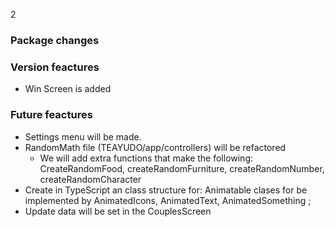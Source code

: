 2

### Package changes


### Version feactures

- Win Screen is added

### Future feactures

- Settings menu will be made.
- RandomMath file  (TEAYUDO/app/controllers) will be refactored
	- We will add extra functions that make the following:
		CreateRandomFood, createRandomFurniture, createRandomNumber, createRandomCharacter
- Create in TypeScript an class structure for: Animatable clases for be implemented by AnimatedIcons, AnimatedText, AnimatedSomething ;
- Update data will be set in the CouplesScreen
